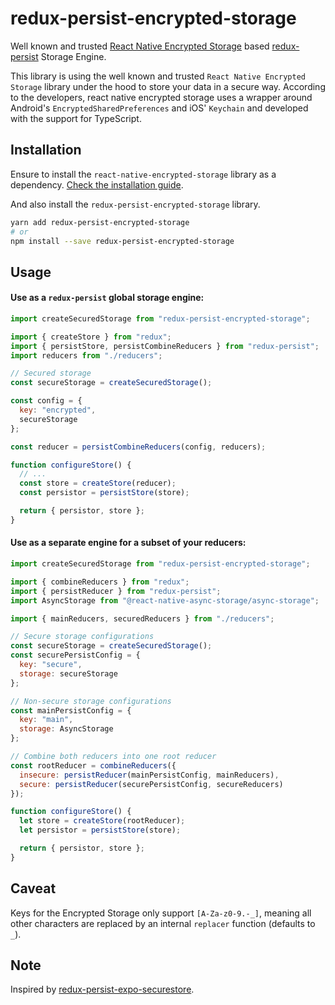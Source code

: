 # redux-persist-encrypted-storage

Well known and trusted [React Native Encrypted Storage](https://www.npmjs.com/package/react-native-encrypted-storage) based [redux-persist](https://github.com/rt2zz/redux-persist) Storage Engine.

This library is using the well known and trusted `React Native Encrypted Storage` library under the hood to store your data in a secure way. According to the developers, react native encrypted storage uses a wrapper around Android's `EncryptedSharedPreferences` and iOS' `Keychain` and developed with the support for TypeScript.

## Installation

Ensure to install the `react-native-encrypted-storage` library as a dependency. [Check the installation guide](https://github.com/emeraldsanto/react-native-encrypted-storage#installation).

And also install the `redux-persist-encrypted-storage` library.

```bash
yarn add redux-persist-encrypted-storage
# or
npm install --save redux-persist-encrypted-storage
```

## Usage

#### Use as a `redux-persist` global storage engine:

```js
import createSecuredStorage from "redux-persist-encrypted-storage";

import { createStore } from "redux";
import { persistStore, persistCombineReducers } from "redux-persist";
import reducers from "./reducers";

// Secured storage
const secureStorage = createSecuredStorage();

const config = {
  key: "encrypted",
  secureStorage
};

const reducer = persistCombineReducers(config, reducers);

function configureStore() {
  // ...
  const store = createStore(reducer);
  const persistor = persistStore(store);

  return { persistor, store };
}
```

#### Use as a separate engine for a subset of your reducers:

```js
import createSecuredStorage from "redux-persist-encrypted-storage";

import { combineReducers } from "redux";
import { persistReducer } from "redux-persist";
import AsyncStorage from "@react-native-async-storage/async-storage";

import { mainReducers, securedReducers } from "./reducers";

// Secure storage configurations
const secureStorage = createSecuredStorage();
const securePersistConfig = {
  key: "secure",
  storage: secureStorage
};

// Non-secure storage configurations
const mainPersistConfig = {
  key: "main",
  storage: AsyncStorage
};

// Combine both reducers into one root reducer
const rootReducer = combineReducers({
  insecure: persistReducer(mainPersistConfig, mainReducers),
  secure: persistReducer(securePersistConfig, secureReducers)
});

function configureStore() {
  let store = createStore(rootReducer);
  let persistor = persistStore(store);

  return { persistor, store };
}
```

## Caveat

Keys for the Encrypted Storage only support `[A-Za-z0-9.-_]`, meaning all other characters are replaced by an internal `replacer` function (defaults to `_`).

## Note

Inspired by [redux-persist-expo-securestore](https://github.com/Cretezy/redux-persist-expo-securestore).
